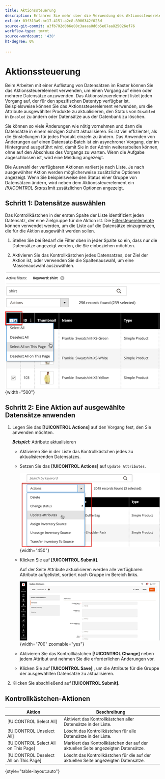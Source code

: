 ```yaml
---
title: Aktionssteuerung
description: Erfahren Sie mehr über die Verwendung des Aktionssteuerelements zum Anwenden eines Vorgangs auf einen oder mehrere Datensätze im Administrator-Ordner.
exl-id: 03f313a9-bc17-4151-a2c8-8906342f025d
source-git-commit: a3fb702d0b6e08c3aaaa0d6b5e07aa825026ef76
workflow-type: tm+mt
source-wordcount: '430'
ht-degree: 0%

---
```


# Aktionssteuerung

Beim Arbeiten mit einer Auflistung von Datensätzen im Raster können Sie das Aktionssteuerelement verwenden, um einen Vorgang auf einen oder mehrere Datensätze anzuwenden. Das Aktionssteuerelement listet jeden Vorgang auf, der für den spezifischen Datentyp verfügbar ist. Beispielsweise können Sie das Aktionssteuerelement verwenden, um die Attribute ausgewählter Produkte zu aktualisieren, den Status von `Disabled` in `Enabled` zu ändern oder Datensätze aus der Datenbank zu löschen.

Sie können so viele Änderungen wie nötig vornehmen und dann die Datensätze in einem einzigen Schritt aktualisieren. Es ist viel effizienter, als die Einstellungen für jedes Produkt einzeln zu ändern. Das Anwenden von Änderungen auf einen Datensatz-Batch ist ein asynchroner Vorgang, der im Hintergrund ausgeführt wird, damit Sie in der Admin weiterarbeiten können, ohne auf den Abschluss des Vorgangs zu warten. Wenn die Aufgabe abgeschlossen ist, wird eine Meldung angezeigt.

Die Auswahl der verfügbaren Aktionen variiert je nach Liste. Je nach ausgewählter Aktion werden möglicherweise zusätzliche Optionen angezeigt. Wenn Sie beispielsweise den Status einer Gruppe von Datensätzen ändern, wird neben dem Aktionssteuerelement ein _[!UICONTROL Status]_&#x200B;mit zusätzlichen Optionen angezeigt.

## Schritt 1: Datensätze auswählen

Das Kontrollkästchen in der ersten Spalte der Liste identifiziert jeden Datensatz, der eine Zielgruppe für die Aktion ist. Die [Filtersteuerelemente](admin-grid-controls.md) können verwendet werden, um die Liste auf die Datensätze einzugrenzen, die für die Aktion ausgewählt werden sollen.

1. Stellen Sie bei Bedarf die Filter oben in jeder Spalte so ein, dass nur die Datensätze angezeigt werden, die Sie einbeziehen möchten.

1. Aktivieren Sie das Kontrollkästchen jedes Datensatzes, der Ziel der Aktion ist, oder verwenden Sie die Spaltenauswahl, um eine Massenauswahl auszuwählen.

![Auswahl oder Aufhebung der Auswahl für alle oder alle Seiten auf der Seite](./assets/action-change-selection.png){width="500"}

## Schritt 2: Eine Aktion auf ausgewählte Datensätze anwenden

1. Legen Sie das **[!UICONTROL Actions]** auf den Vorgang fest, den Sie anwenden möchten.

   **_Beispiel:_** Attribute aktualisieren

   - Aktivieren Sie in der Liste das Kontrollkästchen jedes zu aktualisierenden Datensatzes.

   - Setzen Sie das **[!UICONTROL Actions]** auf `Update Attributes`.

     ![Wählen Sie die Aktion Attribute aktualisieren &#x200B;](./assets/action-select.png){width="450"}

   - Klicken Sie auf **[!UICONTROL Submit]**.

     Auf der Seite Attribute aktualisieren werden alle verfügbaren Attribute aufgelistet, sortiert nach Gruppe im Bereich links.

     ![Seite „Attribute aktualisieren“](./assets/action-update-attributes.png){width="700" zoomable="yes"}

   - Aktivieren Sie das Kontrollkästchen **[!UICONTROL Change]** neben jedem Attribut und nehmen Sie die erforderlichen Änderungen vor.

   - Klicken Sie auf **[!UICONTROL Save]** , um die Attribute für die Gruppe der ausgewählten Datensätze zu aktualisieren.

1. Klicken Sie abschließend auf **[!UICONTROL Submit]**.

## Kontrollkästchen-Aktionen

| Aktion | Beschreibung |
|--- |--- |
| [!UICONTROL Select All] | Aktiviert das Kontrollkästchen aller Datensätze in der Liste. |
| [!UICONTROL Unselect All] | Löscht das Kontrollkästchen für alle Datensätze in der Liste. |
| [!UICONTROL Select All on This Page] | Markiert das Kontrollkästchen der auf der aktuellen Seite angezeigten Datensätze. |
| [!UICONTROL Deselect All on This Page] | Löscht das Kontrollkästchen für die auf der aktuellen Seite angezeigten Datensätze. |

{style="table-layout:auto"}
